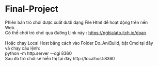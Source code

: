 # Final-Project
Phiên bản trò chơi được xuất dưới dạng File Html để hoạt động trên nền Web. <br />
Có thể chơi trò chơi qua đường Link này : https://nghialato.itch.io/doan <br /> <br />
Hoặc chạy Local Host bằng cách vào Folder Do_An/Build, bật Cmd tại đây và chạy câu lệnh: <br />
python -m http.server --cgi 8360 <br />
Sau đó trò chơi sẽ hiển thị tại đây http://localhost:8360
